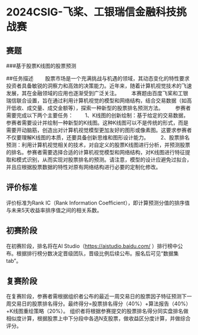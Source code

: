 # 2024CSIG-飞桨、工银瑞信金融科技挑战赛
## 赛题
###基于股票K线图的股票预测

##任务描述
  股票市场是一个充满挑战与机遇的领域，其动态变化的特性要求投资者具备敏锐的洞察力和高效的决策能力。近年来，随着计算机视觉技术的飞速发展，其在金融领域的应用也逐渐受到广泛关注。
  本赛题由百度飞桨和工银瑞信联合设置，旨在通过利用计算机视觉的模型和网络结构，结合交易数据（如高开低收、成交量、成交金额等），探索一种新型的股票排名预测方法。
  参赛者需要完成以下两个主要任务：
  1、K线图的创新绘制：基于给定的交易数据，参赛者需要设计并绘制一种新型的K线图。这种K线图可以不是传统的形式，而是需要开动脑筋，创造出对计算机视觉模型更加友好的图形或像素图。这要求参赛者不仅要理解K线图的本质，还要具备创新思维和图形设计能力。
  2、股票排名预测：利用计算机视觉相关的技术，对自定义的股票K线图进行分析，并预测股票的排名。参赛者需要选择合适的计算机视觉模型和网络结构，对K线图进行特征提取和模式识别，从而实现对股票排名的预测。请注意，模型的设计应避免过拟合，并且应根据股票数据的特性对原有网络结构进行必要的定制化修改。

## 评价标准
评价标准为Rank IC（Rank Information Coefficient），即计算预测分值的排序值与未来5天收益率排序值之间的相关系数。

## 初赛阶段
在初赛阶段，排名将在AI Studio（https://aistudio.baidu.com/ ）排行榜中公布。根据排行榜分数决定晋级团队，晋级比例后续公布。报名后可见“数据集tab”。

## 复赛阶段
在复赛阶段，参赛者需根据组织者公布的最近一周交易日的股票因子特征预测下一周交易日的股票排名得分。最终得分=股票排名得分（40%）+算法报告（40%）+K线图重绘策略（20%）。 组织者将根据参赛提交的股票排名得分同实盘排名做相似度计算，根据股票上中下分段中各选N支股票，做收益区分度计算，并做综合评分。
